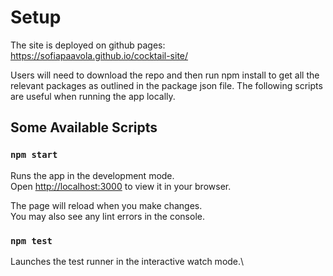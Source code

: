 # Setup 
The site is deployed on github pages: https://sofiapaavola.github.io/cocktail-site/

Users will need to download the repo and then run npm install to get all the relevant packages as outlined in the package json file. The following scripts are useful when running the app locally.

## Some Available Scripts

### `npm start`

Runs the app in the development mode.\
Open [http://localhost:3000](http://localhost:3000) to view it in your browser.

The page will reload when you make changes.\
You may also see any lint errors in the console.

### `npm test`

Launches the test runner in the interactive watch mode.\


